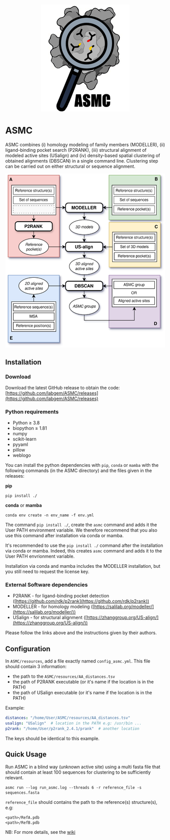 <!-- ![ASMC logo](docs/asmc.png) -->
<!-- center and resize the image with html syntax -->
<p align="center">
  <img src="docs/asmc.png" alt="ASMC logo" />
</p>

# ASMC

ASMC combines (i) homology modeling of family members (MODELLER), (ii) ligand-binding pocket search (P2RANK), (iii) structural alignment of modeled active sites (USalign) and (iv) density-based spatial clustering of obtained alignments (DBSCAN) in a single command line. Clustering step can be carried out on either structural or sequence alignment.

<!-- ![ASMC workflow](docs/ASMC_workflow.svg) -->
<!-- center and resize the image with html syntax -->
<p align="center">
  <img src="docs/ASMC_workflow.svg" alt="ASMC workflow" />
</p>

## Installation

### Download

Download the latest GitHub release to obtain the code: [https://github.com/labgem/ASMC/releases](https://github.com/labgem/ASMC/releases)

### Python requirements

- Python ≥ 3.8
- biopython ≥ 1.81
- numpy
- scikit-learn
- pyyaml
- pillow
- weblogo

You can install the python dependencies with `pip`, `conda` or `mamba` with the following commands (in the ASMC directory) and the files given in the releases:

**pip**

```
pip install ./
```

**conda** or **mamba**
```
conda env create -n env_name -f env.yml
```

The command `pip install ./`, create the `asmc` command and adds it the User PATH environment variable. We therefore recommend that you also use this command after installation via conda or mamba. 

It's recommended to use the `pip install ./` command after the installation via conda or mamba. Indeed, this creates `asmc` command and adds it to the User PATH envrionment variable.

Installation via conda and mamba includes the MODELLER installation, but you still need to request the license key.

### External Software dependencies

- P2RANK - for ligand-binding pocket detection ([https://github.com/rdk/p2rank](https://github.com/rdk/p2rank))
- MODELLER - for homology modeling ([https://salilab.org/modeller/](https://salilab.org/modeller/))
- USalign - for structural alignment ([https://zhanggroup.org/US-align/](https://zhanggroup.org/US-align/))

 Please follow the links above and the instructions given by their authors.

## Configuration

In `ASMC/resources`, add a file exactly named `config_asmc.yml`. This file should contain 3 information:

- the path to the `ASMC/resources/AA_distances.tsv`
- the path of P2RANK executable (or it's name if the location is in the PATH)
- the path of USalign executable (or it's name if the location is in the PATH)

Example:
```yaml
distances: "/home/User/ASMC/resources/AA_distances.tsv"
usalign: "USalign"  # location in the PATH e.g: /usr/bin ...
p2rank: "/home/User/p2rank_2.4.1/prank"  # another location
```

The keys should be identical to this example.

## Quick Usage

Run ASMC in a blind way (unknown active site) using a multi fasta file that should contain at least 100 sequences for clustering to be sufficiently relevant.

```
asmc run --log run_asmc.log --threads 6 -r reference_file -s sequences.fasta
```

`reference_file` should contains the path to the reference(s) structure(s), e.g:
```
<path>/RefA.pdb
<path>/RefB.pdb
```

NB: For more details, see the [wiki](https://github.com/labgem/ASMC/wiki/Options-and-Usages)
